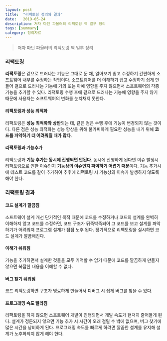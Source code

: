 ```yaml
---
layout: post
title:  "리펙토링 정의와 결과"
date:   2019-05-24
description: 저자 마틴 파울러의 리팩토링 책 일부 정리
tags: [summary]
category: 정리자료
---
```

> 저자 마틴 파울러의 리팩토링 책 일부 정리

### 리팩토링
**리팩토링**은 겉으로 드러나는 기능은 그대로 둔 채, 알아보기 쉽고 수정하기 간편하게 소프트웨어 내부를 수정하는 작업이다. 소프트웨어를 더 이해하기 쉽고 수정하기 쉽게 만들어 겉으로 드러나는 기능에 거의 또는 아예 영향을 주지 않으면서 소프트웨어의 각종 기능을 추가할 수 있다. 리팩토링 수행 후에 겉으로 드러나는 기능에 영향을 주지 않기 때문에 사용자는 소프트웨어의 변화를 눈치채지 못한다.

#### 리팩토링과 성능 최적화
리팩토링은 **성능 최적화와 상반**되는 데, 같은 점은 수행 후에 기능이 변경되지 않는 것이다. 다른 점은 성능 최적화는 성능 향상을 위해 불가피하게 필요한 성능을 내기 위해 **코드를 파악하기 더 어려워질 때가 많다**.

#### 리팩토링과 기능추가
리팩토링과 **기능 추가는 동시에 진행되면 안된다**. 동시에 진행하게 된다면 이슈 발생시 리팩토링으로 인한 이슈인지 **기능상의 이슈인지 파악하기 어렵기 때문**이다. 기능 추가시에 테스트 코드를 같이 추가하여 추후에 리팩토링 시 기능상의 이슈가 발생하지 않도록 해야 한다.

### 리팩토링 결과
#### 코드 설계가 깔끔짐
소프트웨어 설계 개선 단기적인 목적 때문에 코드를 수정하거나 코드의 설계를 완벽히 이해하지 않고 코드를 수정하면, 코드 구조가 뒤죽박죽되어 그 코드를 보고 설계를 파악하기가 어려워져 프로그램 설계가 점점 노후 된다. 정기적으로 리팩토링을 실시하면 코드 설계가 깔끔해진다.

#### 이해가 쉬워짐
기능을 추가하면서 설계한 것들을 모두 기억할 수 없기 때문에 코드를 깔끔하게 만들지 않으면 복잡한 내용을 이해할 수 없다.

#### 버그 찾기 쉬워짐
코드 리팩토링하면 구조가 명료하게 만들어서 디버그 시 쉽게 버그를 찾을 수 있다.

#### 프로그래밍 속도 빨라짐
리팩토링을 하지 않으면 소프트웨어 개발이 진행되면서 개발 속도가 현저히 줄어들게 된다. 설계가 정돈되지 않으면 기능 추가 시 시간이 오래 걸릴 수 밖에 없으며, 버그 찾기에 많은 시간을 낭비하게 된다. 프로그래밍 속도를 빠르게 하려면 깔끔한 설계를 유지해 설계가 노후화되지 않게 해야 한다.